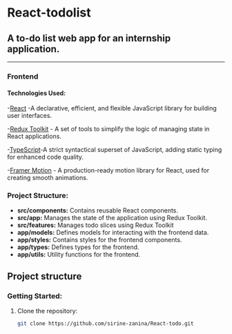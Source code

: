 # React-todolist
## A to-do list web app for an internship application.
---
### Frontend
#### Technologies Used:
   -[React](https://reactjs.org/) -A declarative, efficient, and flexible JavaScript library for building user interfaces.
   
   -[Redux Toolkit](https://redux-toolkit.js.org/) - A set of tools to simplify the logic of managing state in React applications.
   
   -[TypeScript](https://www.typescriptlang.org/)-A strict syntactical superset of JavaScript, adding static typing for enhanced code quality.
   
   -[Framer Motion](https://www.framer.com/motion/) - A production-ready motion library for React, used for creating smooth animations.
   
### Project Structure:
- **src/components:** Contains reusable React components.
- **src/app:** Manages the state of the application using Redux Toolkit.
- **src/features:** Manages todo slices using Redux Toolkit
- **app/models:** Defines models for interacting with the frontend data.
- **app/styles:** Contains styles for the frontend components.
- **app/types:** Defines types for the frontend.
- **app/utils:** Utility functions for the frontend.
## Project structure

### Getting Started:

1. Clone the repository:
   ```bash
   git clone https://github.com/sirine-zanina/React-todo.git
 

